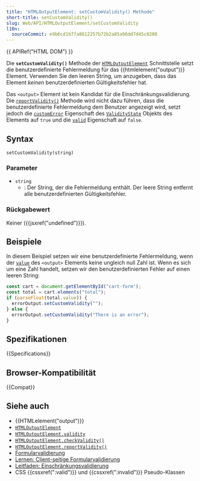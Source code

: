 ```yaml
---
title: "HTMLOutputElement: setCustomValidity() Methode"
short-title: setCustomValidity()
slug: Web/API/HTMLOutputElement/setCustomValidity
l10n:
  sourceCommit: e9b6cd1b7fa8612257b72b2a85a96dd7d45c0200
---
```


{{ APIRef("HTML DOM") }}

Die **`setCustomValidity()`** Methode der [`HTMLOutputElement`](/de/docs/Web/API/HTMLOutputElement) Schnittstelle setzt die benutzerdefinierte Fehlermeldung für das {{htmlelement("output")}} Element. Verwenden Sie den leeren String, um anzugeben, dass das Element _keinen_ benutzerdefinierten Gültigkeitsfehler hat.

Das `<output>` Element ist kein Kandidat für die Einschränkungsvalidierung. Die [`reportValidity()`](/de/docs/Web/API/HTMLOutputElement/reportValidity) Methode wird nicht dazu führen, dass die benutzerdefinierte Fehlermeldung dem Benutzer angezeigt wird, setzt jedoch die [`customError`](/de/docs/Web/API/ValidityState/customError) Eigenschaft des [`ValidityState`](/de/docs/Web/API/ValidityState) Objekts des Elements auf `true` und die [`valid`](/de/docs/Web/API/ValidityState/valid) Eigenschaft auf `false`.

## Syntax

```js-nolint
setCustomValidity(string)
```

### Parameter

- `string`
  - : Der String, der die Fehlermeldung enthält. Der leere String entfernt alle benutzerdefinierten Gültigkeitsfehler.

### Rückgabewert

Keiner ({{jsxref("undefined")}}).

## Beispiele

In diesem Beispiel setzen wir eine benutzerdefinierte Fehlermeldung, wenn der [`value`](/de/docs/Web/API/HTMLOutputElement/value) des `<output>` Elements keine ungleich null Zahl ist. Wenn es sich um eine Zahl handelt, setzen wir den benutzerdefinierten Fehler auf einen leeren String:

```js
const cart = document.getElementById("cart-form");
const total = cart.elements("total");
if (parseFloat(total.value)) {
  errorOutput.setCustomValidity("");
} else {
  errorOutput.setCustomValidity("There is an error");
}
```

## Spezifikationen

{{Specifications}}

## Browser-Kompatibilität

{{Compat}}

## Siehe auch

- {{HTMLelement("output")}}
- [`HTMLOutputElement`](/de/docs/Web/API/HTMLOutputElement)
- [`HTMLOutputElement.validity`](/de/docs/Web/API/HTMLOutputElement/validity)
- [`HTMLOutputElement.checkValidity()`](/de/docs/Web/API/HTMLOutputElement/checkValidity)
- [`HTMLOutputElement.reportValidity()`](/de/docs/Web/API/HTMLOutputElement/reportValidity)
- [Formularvalidierung](/de/docs/Web/HTML/Guides/Constraint_validation)
- [Lernen: Client-seitige Formularvalidierung](/de/docs/Learn_web_development/Extensions/Forms/Form_validation)
- [Leitfaden: Einschränkungsvalidierung](/de/docs/Web/HTML/Guides/Constraint_validation)
- CSS {{cssxref(":valid")}} und {{cssxref(":invalid")}} Pseudo-Klassen
